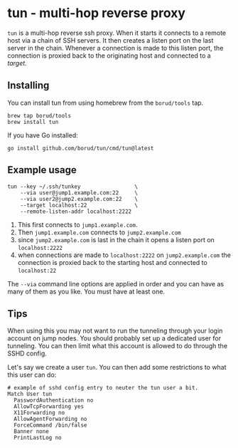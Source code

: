 # tun - multi-hop reverse proxy

`tun` is a multi-hop reverse ssh proxy. When it starts it connects to a remote host via a chain of SSH servers.  It then creates a listen port on the last server in the chain.  Whenever a connection is made to this listen port, the connection is proxied back to the originating host and connected to a *target*.

## Installing

You can install tun from using homebrew from the `borud/tools` tap.

```shell
brew tap borud/tools
brew install tun
```

If you have Go installed:

```shell
go install github.com/borud/tun/cmd/tun@latest
```

## Example usage

```shell
tun --key ~/.ssh/tunkey                 \
    --via user@jump1.example.com:22     \
    --via user2@jump2.example.com:22    \
    --target localhost:22               \
    --remote-listen-addr localhost:2222
```

1. This first connects to `jump1.example.com`.
2. Then `jump1.example.com` connects to `jump2.example.com`
3. since `jump2.example.com` is last in the chain it opens a listen port on `localhost:2222`
4. when connections are made to `localhost:2222` on `jump2.example.com` the connection
   is proxied back to the starting host and connected to `localhost:22`

The `--via` command line options are applied in order and you can have as many of them as you like.  You must have at least one.

## Tips

When using this you may not want to run the tunneling through your login account on jump nodes. You should probably set up a dedicated user for tunneling. You can then limit what this account is allowed to do through the SSHD config.  

Let's say we create a user `tun`.  You can then add some restrictions to what this user can do:

```text
# example of sshd config entry to neuter the tun user a bit.
Match User tun
  PasswordAuthentication no
  AllowTcpForwarding yes
  X11Forwarding no
  AllowAgentForwarding no
  ForceCommand /bin/false
  Banner none
  PrintLastLog no
```
